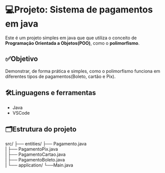 # 💻Projeto: Sistema de pagamentos em java
Este é um projeto simples em java que que utiliza o conceito de **Programação Orientada a Objetos(POO)**, como o **polimorfismo**.

## ✅Objetivo
Demonstrar, de forma prática e simples, como o polimorfismo funciona em diferentes tipos de pagamentos(Boleto, cartão e Pix).

## 🛠️Linguagens e ferramentas
- Java
- VSCode
  
## 🗂️Estrutura do projeto
src/
├── entities/
     ├── Pagamento.java            
|    ├── PagamentoPix.java         
|    ├── PagamentoCartao.java     
|    ├── PagamentoBoleto.java      
|
└── application/
     └──Main.java      

